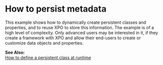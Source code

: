 # How to persist metadata


<p>This example shows how to dynamically create persistent classes and properties, and to reuse XPO to store this information. The example is of a high level of complexity. Only advanced users may be interested in it, if they create a framework with XPO and allow their end-users to create or customize data objects and properties.</p><p><strong>See Also:</strong><br />
<a href="https://www.devexpress.com/Support/Center/p/E1139">How to define a persistent class at runtime</a></p>

<br/>


